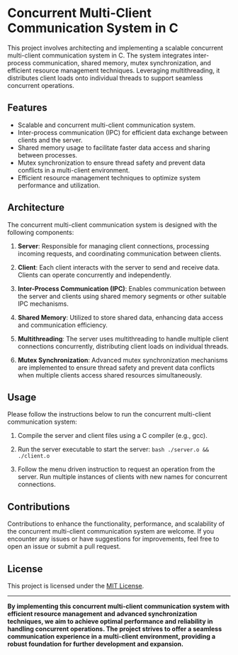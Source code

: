 # Concurrent Multi-Client Communication System in C

This project involves architecting and implementing a scalable concurrent multi-client communication system in C. The system integrates inter-process communication, shared memory, mutex synchronization, and efficient resource management techniques. Leveraging multithreading, it distributes client loads onto individual threads to support seamless concurrent operations.

## Features

- Scalable and concurrent multi-client communication system.
- Inter-process communication (IPC) for efficient data exchange between clients and the server.
- Shared memory usage to facilitate faster data access and sharing between processes.
- Mutex synchronization to ensure thread safety and prevent data conflicts in a multi-client environment.
- Efficient resource management techniques to optimize system performance and utilization.

## Architecture

The concurrent multi-client communication system is designed with the following components:

1. **Server**: Responsible for managing client connections, processing incoming requests, and coordinating communication between clients.

2. **Client**: Each client interacts with the server to send and receive data. Clients can operate concurrently and independently.

3. **Inter-Process Communication (IPC)**: Enables communication between the server and clients using shared memory segments or other suitable IPC mechanisms.

4. **Shared Memory**: Utilized to store shared data, enhancing data access and communication efficiency.

5. **Multithreading**: The server uses multithreading to handle multiple client connections concurrently, distributing client loads on individual threads.

6. **Mutex Synchronization**: Advanced mutex synchronization mechanisms are implemented to ensure thread safety and prevent data conflicts when multiple clients access shared resources simultaneously.

## Usage

Please follow the instructions below to run the concurrent multi-client communication system:

1. Compile the server and client files using a C compiler (e.g., gcc).

2. Run the server executable to start the server:
   ``bash ./server.o && ./client.o``
3. Follow the menu driven instruction to request an operation from the server. Run multiple instances of clients with new names for concurrent connections.

## Contributions

Contributions to enhance the functionality, performance, and scalability of the concurrent multi-client communication system are welcome. If you encounter any issues or have suggestions for improvements, feel free to open an issue or submit a pull request.

## License

This project is licensed under the [MIT License](LICENSE).

---

**By implementing this concurrent multi-client communication system with efficient resource management and advanced synchronization techniques, we aim to achieve optimal performance and reliability in handling concurrent operations. The project strives to offer a seamless communication experience in a multi-client environment, providing a robust foundation for further development and expansion.**

   
